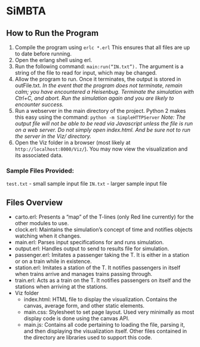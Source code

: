 # SiMBTA

## How to Run the Program

1. Compile the program using
`erlc *.erl`
This ensures that all files are up to date before running.
2. Open the erlang shell using erl.
3. Run the following command:
`main:run(“IN.txt”).`
The argument is a string of the file to read for input, which may be changed.
4. Allow the program to run. Once it terminates, the output is stored in outFile.txt.
*In the event that the program does not terminate, remain calm; you have encountered a Heisenbug. Terminate the simulation with Ctrl+C, and abort. Run the simulation again and you are likely to encounter success.*
5. Run a webserver in the main directory of the project. Python 2 makes this easy using the command:
`python -m SimpleHTTPServer`
*Note: The output file will not be able to be read via Javascript unless the file is run on a web server. Do not simply open index.html. And be sure not to run the server in the Viz/ directory.*
6. Open the Viz folder in a browser (most likely at `http://localhost:8000/Viz/`). You may now view the visualization and its associated data.

### Sample Files Provided:
`test.txt` - small sample input file
`IN.txt` - larger sample input file

## Files Overview

- carto.erl: Presents a “map” of the T-lines (only Red line currently) for the other modules to use.
- clock.erl: Maintains the simulation’s concept of time and notifies objects watching when it changes.
- main.erl: Parses input specifications for and runs simulation.
- output.erl: Handles output to send to results file for simulation.
- passenger.erl: Imitates a passenger taking the T. It is either in a station or on a train while in existence.
- station.erl: Imitates a station of the T. It notifies passengers in itself when trains arrive and manages trains passing through.
- train.erl: Acts as a train on the T. It notifies passengers on itself and the stations when arriving at the stations.
- Viz folder
  - index.html: HTML file to display the visualization. Contains the canvas, average form, and other static elements.
  - main.css: Stylesheet to set page layout. Used very minimally as most display code is done using the canvas API.
  - main.js: Contains all code pertaining to loading the file, parsing it, and then displaying the visualization itself.
	Other files contained in the directory are libraries used to support this code.